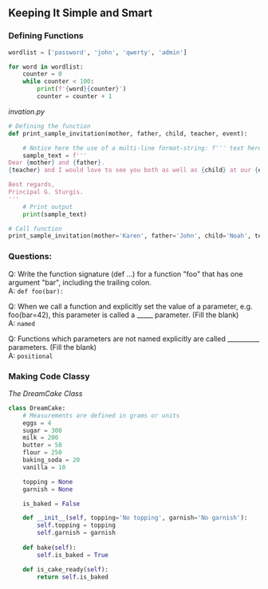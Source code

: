 ## Keeping It Simple and Smart

### Defining Functions  
 
```python
wordlist = ['password', 'john', 'qwerty', 'admin']

for word in wordlist:
    counter = 0
    while counter < 100:
        print(f'{word}{counter}')
        counter = counter + 1
```      
        
*invation.py*
```python
# Defining the function
def print_sample_invitation(mother, father, child, teacher, event):

    # Notice here the use of a multi-line format-string: f''' text here '''
    sample_text = f'''
Dear {mother} and {father}.
{teacher} and I would love to see you both as well as {child} at our {event} tomorrow evening. 

Best regards,
Principal G. Sturgis.
'''
    # Print output
    print(sample_text)

# Call function
print_sample_invitation(mother='Karen', father='John', child='Noah', teacher='Tina', event='Pizza Party')
```
  
### Questions:  
    
Q: Write the function signature (def ...) for a function "foo" that has one argument "bar", including the trailing colon.  
A: `def foo(bar):`
  
Q: When we call a function and explicitly set the value of a parameter, e.g. foo(bar=42), this parameter is called a _____ parameter. (Fill the blank)  
A: `named`
  
Q: Functions which parameters are not named explicitly are called __________ parameters. (Fill the blank)  
A: `positional`
  
  
### Making Code Classy
  
*The DreamCake Class*
  
```python
class DreamCake:
    # Measurements are defined in grams or units
    eggs = 4
    sugar = 300 
    milk = 200
    butter = 50
    flour = 250
    baking_soda = 20
    vanilla = 10

    topping = None
    garnish = None

    is_baked = False

    def __init__(self, topping='No topping', garnish='No garnish'):
        self.topping = topping
        self.garnish = garnish
    
    def bake(self):
        self.is_baked = True

    def is_cake_ready(self):
        return self.is_baked
```
  

 
